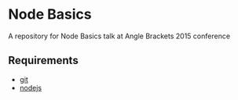 # Node Basics

A repository for Node Basics talk at Angle Brackets 2015 conference

## Requirements

- [git](http://git-scm.com/)
- [nodejs](https://nodejs.org/)

